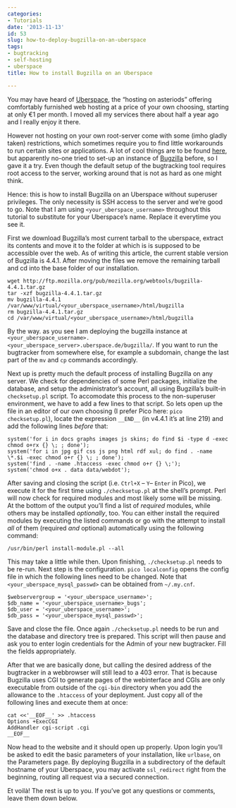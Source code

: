 ```yaml
---
categories:
- Tutorials
date: '2013-11-13'
id: 53
slug: how-to-deploy-bugzilla-on-an-uberspace
tags:
- bugtracking
- self-hosting
- uberspace
title: How to install Bugzilla on an Uberspace

---
```


You may have heard of [Uberspace](http://uberspace.de), the &#8220;hosting on asteriods&#8221; offering comfortably furnished web hosting at a price of your own choosing, starting at only €1 per month. I moved all my services there about half a year ago and I really enjoy it there.

However not hosting on your own root-server come with some (imho gladly taken) restrictions, which sometimes require you to find little workarounds to run certain sites or applications. A lot of cool things are to be found [here](https://uberspace.de/dokuwiki/cool), but apparently no-one tried to set-up an instance of [Bugzilla](http://www.bugzilla.org/) before, so I gave it a try. Even though the default setup of the bugtracking tool requires root access to the server, working around that is not as hard as one might think.

<!--more-->

Hence: this is how to install Bugzilla on an Uberspace without superuser privileges. The only necessity is SSH access to the server and we&#8217;re good to go. Note that I am using `<your_uberspace_username>` throughout this tutorial to substitute for your Uberspace&#8217;s name. Replace it everytime you see it.

First we download Bugzilla&#8217;s most current tarball to the uberspace, extract its contents and move it to the folder at which is is supposed to be accessible over the web. As of writing this article, the current stable version of Bugzilla is 4.4.1. After moving the files we remove the remaining tarball and cd into the base folder of our installation.

<pre><code class="bash">wget http://ftp.mozilla.org/pub/mozilla.org/webtools/bugzilla-4.4.1.tar.gz
tar -xzf bugzilla-4.4.1.tar.gz
mv bugzilla-4.4.1 /var/www/virtual/&lt;your_uberspace_username&gt;/html/bugzilla
rm bugzilla-4.4.1.tar.gz
cd /var/www/virtual/&lt;your_uberspace_username&gt;/html/bugzilla
</code></pre>

By the way. as you see I am deploying the bugzilla instance at `<your_uberspace_username>.<your_uberspace_server>.uberspace.de/bugzilla/`. If you want to run the bugtracker from somewhere else, for example a subdomain, change the last part of the `mv` and `cp` commands accordingly.

Next up is pretty much the default process of installing Bugzilla on any server. We check for dependencies of some Perl packages, initialize the database, and setup the administrator&#8217;s account, all using Bugzilla&#8217;s built-in `checksetup.pl` script. To accomodate this process to the non-superuser environment, we have to add a few lines to that script. So lets open up the file in an editor of our own choosing (I prefer Pico here: `pico checksetup.pl`), locate the expression `__END__` (in v4.4.1 it&#8217;s at line 219) and add the following lines _before_ that:

<pre><code class="perl">system('for i in docs graphs images js skins; do find $i -type d -exec chmod o+rx {} \; ; done');
system('for i in jpg gif css js png html rdf xul; do find . -name \*.$i -exec chmod o+r {} \; ; done');
system('find . -name .htaccess -exec chmod o+r {} \;');
system('chmod o+x . data data/webdot');
</code></pre>

After saving and closing the script (i.e. `Ctrl+X` &#8211; `Y`&#8211; `Enter` in Pico), we execute it for the first time using `./checksetup.pl` at the shell&#8217;s prompt. Perl will now check for required modules and most likely some will be missing. At the bottom of the output you&#8217;ll find a list of _required_ modules, while others may be installed _optionally_, too. You can either install the required modules by executing the listed commands or go with the attempt to install _all_ of them (required _and_ optional) automatically using the following command:

<pre><code class="bash">/usr/bin/perl install-module.pl --all
</code></pre>

This may take a little while then. Upon finishing, `./checksetup.pl` needs to be re-run. Next step is the configuration. `pico localconfig` opens the config file in which the following lines need to be changed. Note that `<your_uberspace_mysql_passwd>` can be obtained from `~/.my.cnf`.

<pre><code class="perl">$webservergroup = '&lt;your_uberspace_username&gt;';
$db_name = '&lt;your_uberspace_username&gt;_bugs';
$db_user = '&lt;your_uberspace_username&gt;';
$db_pass = '&lt;your_uberspace_mysql_passwd&gt;';
</code></pre>

Save and close the file. Once again `./checksetup.pl` needs to be run and the database and directory tree is prepared. This script will then pause and ask you to enter login credentials for the Admin of your new bugtracker. Fill the fields appropriately.

After that we are basically done, but calling the desired address of the bugtracker in a webbrowser will still lead to a 403 error. That is because Bugzilla uses CGI to generate pages of the webinterface and CGIs are only executable from outside of the `cgi-bin` directory when you add the allowance to the `.htaccess` of your deployment. Just copy all of the following lines and execute them at once:

<pre><code class="bash">cat &lt;&lt;'__EOF__' &gt;&gt; .htaccess
Options +ExecCGI
AddHandler cgi-script .cgi
__EOF__
</code></pre>

Now head to the website and it should open up properly. Upon login you&#8217;ll be asked to edit the basic parameters of your installation, like `urlbase`, on the Parameters page. By deploying Bugzilla in a subdirectory of the default hostname of your Uberspace, you may activate `ssl_redirect` right from the beginning, routing all request via a secured connection.

Et voilà! The rest is up to you. If you&#8217;ve got any questions or comments, leave them down below.
